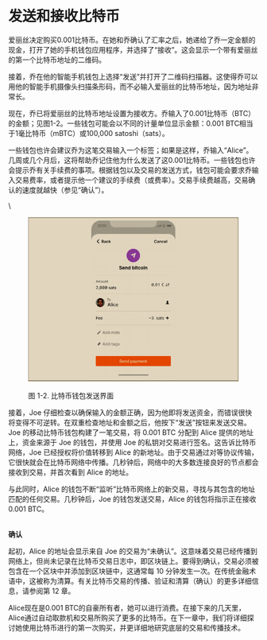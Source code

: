 # 发送和接收比特币

爱丽丝决定购买0.001比特币。在她和乔确认了汇率之后，她递给了乔一定金额的现金，打开了她的手机钱包应用程序，并选择了“接收”。这会显示一个带有爱丽丝的第一个比特币地址的二维码。

接着，乔在他的智能手机钱包上选择“发送”并打开了二维码扫描器。这使得乔可以用他的智能手机摄像头扫描条形码，而不必输入爱丽丝的比特币地址，因为地址非常长。

现在，乔已将爱丽丝的比特币地址设置为接收方。乔输入了0.001比特币（BTC）的金额；见图1-2。一些钱包可能会以不同的计量单位显示金额：0.001 BTC相当于1毫比特币（mBTC）或100,000 satoshi（sats）。&#x20;

一些钱包也许会建议乔为这笔交易输入一个标签；如果是这样，乔输入“Alice”。几周或几个月后，这将帮助乔记住他为什么发送了这0.001比特币。一些钱包也许会提示乔有关手续费的事项。根据钱包以及交易的发送方式，钱包可能会要求乔输入交易费率，或者提示他一个建议的手续费（或费率）。交易手续费越高，交易确认的速度就越快（参见“确认”）。

\


<figure><img src="../../.gitbook/assets/1.2.png" alt=""><figcaption><p>图 1-2.  比特币钱包发送界面</p></figcaption></figure>

接着，Joe 仔细检查以确保输入的金额正确，因为他即将发送资金，而错误很快将变得不可逆转。在双重检查地址和金额之后，他按下“发送”按钮来发送交易。Joe 的移动比特币钱包构建了一笔交易，将 0.001 BTC 分配到 Alice 提供的地址上，资金来源于 Joe 的钱包，并使用 Joe 的私钥对交易进行签名。这告诉比特币网络，Joe 已经授权将价值转移到 Alice 的新地址。由于交易通过对等协议传输，它很快就会在比特币网络中传播。几秒钟后，网络中的大多数连接良好的节点都会接收到交易，并首次看到 Alice 的地址。

与此同时，Alice 的钱包不断“监听”比特币网络上的新交易，寻找与其包含的地址匹配的任何交易。几秒钟后，Joe 的钱包发送交易，Alice 的钱包将指示正在接收 0.001 BTC。

\
&#x20;                                                                                **确认**

起初，Alice 的地址会显示来自 Joe 的交易为“未确认”。这意味着交易已经传播到网络上，但尚未记录在比特币交易日志中，即区块链上。要得到确认，交易必须被包含在一个区块中并添加到区块链中，这通常每 10 分钟发生一次。在传统金融术语中，这被称为清算。有关比特币交易的传播、验证和清算（确认）的更多详细信息，请参阅第 12 章。

Alice现在是0.001 BTC的自豪所有者，她可以进行消费。在接下来的几天里，Alice通过自动取款机和交易所购买了更多的比特币。在下一章中，我们将详细探讨她使用比特币进行的第一次购买，并更详细地研究底层的交易和传播技术。
